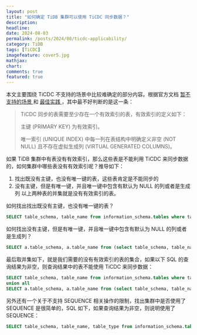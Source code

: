 ```yaml
---
layout: post
title: "如何确定 TiDB 集群可以使用 TiCDC 同步数据？"
description: 
headline: 
date: 2024-08-03
permalink: /posts/2024/08/ticdc-applicability/
category: TiDB
tags: [TiCDC]
imagefeature: cover5.jpg
mathjax: 
chart: 
comments: true
featured: true
---
```

本文主要围绕 TiCDC 不支持的场景中比较难确定的部分内容。根据官方文档 [ 暂不支持的场景 ](https://docs.pingcap.com/tidb/stable/ticdc-overview#unsupported-scenarios)  和 [ 最佳实践 ](https://docs.pingcap.com/tidb/stable/ticdc-overview#best-practices)，其中最不好判断的是这一条：
>TiCDC 同步的表需要至少存在一个有效索引的表，有效索引的定义如下：
>
>主键 (PRIMARY KEY) 为有效索引。
>
>唯一索引 (UNIQUE INDEX) 中每一列在表结构中明确定义非空 (NOT NULL) 且不存在虚拟生成列 (VIRTUAL GENERATED COLUMNS)。

如果 TiDB 集群中有表没有有效索引，那么这些表是不能利用 TiCDC 来同步数据的，如何集群中哪些表没有有效索引呢？推导如下：
1. 找出既没有主键，也没有唯一键的表，这些表肯定是不能同步的
2. 没有主键，但是有唯一键，并且唯一键中包含有默认为 NULL 的列或者是生成列
以上两种表的并集就是没有有效索引的表。

如何找出找出既没有主键，也没有唯一键的表？

```sql
SELECT table_schema, table_name from information_schema.tables where table_schema not in ('METRICS_SCHEMA','mysql','PERFORMANCE_SCHEMA','INFORMATION_SCHEMA','sys') and (table_schema,table_name) not in (select table_schema,table_name from information_schema.tidb_indexes where NON_UNIQUE=0 and table_schema not in ('METRICS_SCHEMA','mysql','PERFORMANCE_SCHEMA','INFORMATION_SCHEMA','sys')) and table_type='BASE TABLE';
```

如何找出没有主键，但是有唯一键，并且唯一键中包含有默认为 NULL 的列或者是生成列？

```sql
SELECT a.table_schema, a.table_name from (select table_schema, table_name, column_name from information_schema.tidb_indexes where NON_UNIQUE=0 and KEY_NAME<>'PRIMARY' and (table_schema, table_name) not in (select table_schema, table_name from information_schema.tidb_indexes where KEY_NAME='PRIMARY') and table_schema not in ('METRICS_SCHEMA','mysql','PERFORMANCE_SCHEMA','INFORMATION_SCHEMA','sys')) a left join (select TABLE_SCHEMA,TABLE_NAME,COLUMN_NAME,IS_NULLABLE,GENERATION_EXPRESSION from information_schema.columns where table_schema not in ('METRICS_SCHEMA','mysql','PERFORMANCE_SCHEMA','INFORMATION_SCHEMA','sys')) b on a.table_schema=b.table_schema and a.table_name=b.table_name and a.column_name=b.column_name where (b.IS_NULLABLE='YES' or b.GENERATION_EXPRESSION<>'');
```

最后取并集如下，就是我们需要的没有有效索引的表的集合，如果以下 SQL 的查询结果为非空，则查询结果中的表不能使用 TiCDC 来同步数据：

```sql
SELECT table_schema, table_name from information_schema.tables where table_schema not in ('METRICS_SCHEMA','mysql','PERFORMANCE_SCHEMA','INFORMATION_SCHEMA','sys') and (table_schema,table_name) not in (select table_schema,table_name from information_schema.tidb_indexes where NON_UNIQUE=0 and table_schema not in ('METRICS_SCHEMA','mysql','PERFORMANCE_SCHEMA','INFORMATION_SCHEMA','sys')) and table_type='BASE TABLE'
union all
SELECT a.table_schema, a.table_name from (select table_schema, table_name, column_name from information_schema.tidb_indexes where NON_UNIQUE=0 and KEY_NAME<>'PRIMARY' and (table_schema, table_name) not in (select table_schema, table_name from information_schema.tidb_indexes where KEY_NAME='PRIMARY') and table_schema not in ('METRICS_SCHEMA','mysql','PERFORMANCE_SCHEMA','INFORMATION_SCHEMA','sys')) a left join (select TABLE_SCHEMA,TABLE_NAME,COLUMN_NAME,IS_NULLABLE,GENERATION_EXPRESSION from information_schema.columns where table_schema not in ('METRICS_SCHEMA','mysql','PERFORMANCE_SCHEMA','INFORMATION_SCHEMA','sys')) b on a.table_schema=b.table_schema and a.table_name=b.table_name and a.column_name=b.column_name where (b.IS_NULLABLE='YES' or b.GENERATION_EXPRESSION<>'');
```

另外还有一个关于不支持 SEQUENCE 相关操作的限制，找出集群中是否使用了 SEQUENCE 是很简单的，SQL 如下，如果查询结果为非空，则说明使用了 SEQUENCE：

```sql
SELECT table_schema, table_name, table_type from information_schema.tables where table_type='SEQUENCE';
```
